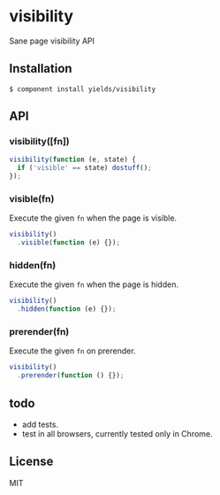 
# visibility

  Sane page visibility API

## Installation

    $ component install yields/visibility

## API

### visibility([fn])

```javascript
visibility(function (e, state) {
  if ('visible' == state) dostuff();
});
```

### visible(fn)

Execute the given `fn` when the page is visible.
```javascript
visibility()
  .visible(function (e) {});
```

### hidden(fn)

Execute the given `fn` when the page is hidden.
```javascript
visibility()
  .hidden(function (e) {});
```

### prerender(fn)

Execute the given `fn` on prerender.

```javascript
visibility()
  .prerender(function () {});
```

## todo

  * add tests.
  * test in all browsers, currently tested only in Chrome.


## License

  MIT
